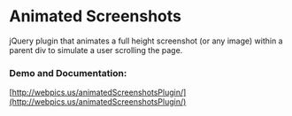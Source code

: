 Animated Screenshots
=========================

jQuery plugin that animates a full height screenshot (or any image) within a parent div to simulate a user scrolling the page.

### Demo and Documentation:
[http://webpics.us/animatedScreenshotsPlugin/](http://webpics.us/animatedScreenshotsPlugin/)

